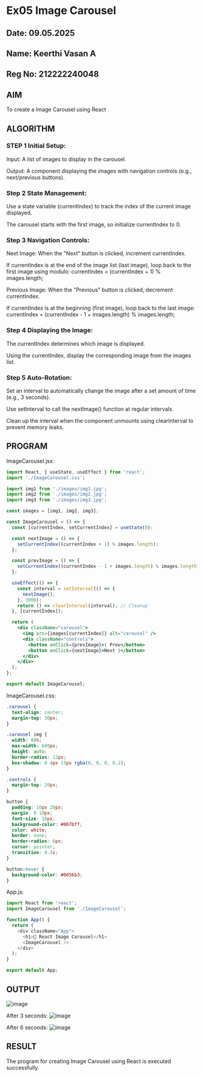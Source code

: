 # Ex05 Image Carousel
## Date: 09.05.2025
## Name: Keerthi Vasan A
## Reg No: 212222240048
## AIM
To create a Image Carousel using React 

## ALGORITHM
### STEP 1 Initial Setup:
Input: A list of images to display in the carousel.

Output: A component displaying the images with navigation controls (e.g., next/previous buttons).

### Step 2 State Management:
Use a state variable (currentIndex) to track the index of the current image displayed.

The carousel starts with the first image, so initialize currentIndex to 0.

### Step 3 Navigation Controls:
Next Image: When the "Next" button is clicked, increment currentIndex.

If currentIndex is at the end of the image list (last image), loop back to the first image using modulo:
currentIndex = (currentIndex + 1) % images.length;

Previous Image: When the "Previous" button is clicked, decrement currentIndex.

If currentIndex is at the beginning (first image), loop back to the last image:
currentIndex = (currentIndex - 1 + images.length) % images.length;

### Step 4 Displaying the Image:
The currentIndex determines which image is displayed.

Using the currentIndex, display the corresponding image from the images list.

### Step 5 Auto-Rotation:
Set an interval to automatically change the image after a set amount of time (e.g., 3 seconds).

Use setInterval to call the nextImage() function at regular intervals.

Clean up the interval when the component unmounts using clearInterval to prevent memory leaks.

## PROGRAM
ImageCarousel.jsx:
```jsx
import React, { useState, useEffect } from 'react';
import './ImageCarousel.css';

import img1 from './images/img1.jpg';
import img2 from './images/img2.jpg';
import img3 from './images/img3.jpg';

const images = [img1, img2, img3];

const ImageCarousel = () => {
  const [currentIndex, setCurrentIndex] = useState(0);

  const nextImage = () => {
    setCurrentIndex((currentIndex + 1) % images.length);
  };

  const prevImage = () => {
    setCurrentIndex((currentIndex - 1 + images.length) % images.length);
  };

  useEffect(() => {
    const interval = setInterval(() => {
      nextImage();
    }, 3000);
    return () => clearInterval(interval); // Cleanup
  }, [currentIndex]);

  return (
    <div className="carousel">
      <img src={images[currentIndex]} alt="carousel" />
      <div className="controls">
        <button onClick={prevImage}>⟨ Prev</button>
        <button onClick={nextImage}>Next ⟩</button>
      </div>
    </div>
  );
};

export default ImageCarousel;


```
ImageCarousel.css:
```css
.carousel {
  text-align: center;
  margin-top: 30px;
}

.carousel img {
  width: 80%;
  max-width: 600px;
  height: auto;
  border-radius: 12px;
  box-shadow: 0 4px 15px rgba(0, 0, 0, 0.2);
}

.controls {
  margin-top: 20px;
}

button {
  padding: 10px 20px;
  margin: 0 10px;
  font-size: 16px;
  background-color: #007bff;
  color: white;
  border: none;
  border-radius: 6px;
  cursor: pointer;
  transition: 0.3s;
}

button:hover {
  background-color: #0056b3;
}


```

App.js:
```js
import React from 'react';
import ImageCarousel from './ImageCarousel';

function App() {
  return (
    <div className="App">
      <h1>📸 React Image Carousel</h1>
      <ImageCarousel />
    </div>
  );
}

export default App;


```

## OUTPUT
![image](https://github.com/user-attachments/assets/47af6dd4-ad87-4ecd-8a9c-373dc48df0e9)

After 3 seconds:
![image](https://github.com/user-attachments/assets/58aeeac3-e9c4-408b-bbbb-7d21cc3997d3)

After 6 seconds:
![image](https://github.com/user-attachments/assets/be9859aa-6e98-4479-b54a-96fec9756931)



## RESULT
The program for creating Image Carousel using React is executed successfully.

